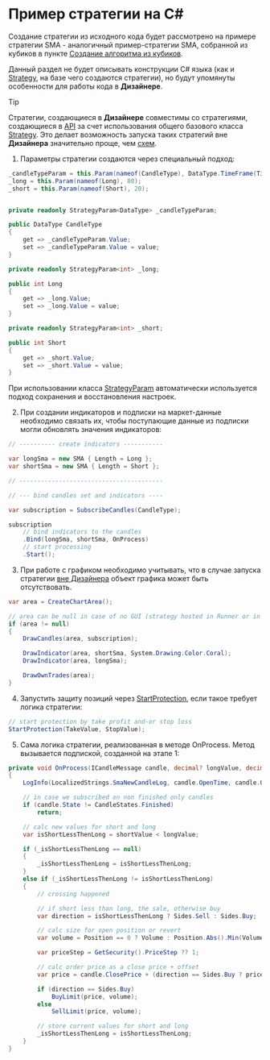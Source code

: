 # Пример стратегии на C\#

Создание стратегии из исходного кода будет рассмотрено на примере стратегии SMA \- аналогичный пример\-стратегии SMA, собранной из кубиков в пункте [Создание алгоритма из кубиков](../../using_visual_designer/first_strategy.md).

Данный раздел не будет описывать конструкции C# языка (как и [Strategy](../../../../api/strategies.md), на базе чего создаются стратегии), но будут упомянуты особенности для работы кода в **Дизайнере**.

> [!TIP]
> Стратегии, создающиеся в **Дизайнере** совместимы со стратегиями, создающиеся в [API](../../../../api.md) за счет использования общего базового класса [Strategy](../../../../api/strategies.md). Это делает возможность запуска таких стратегий вне **Дизайнера** значительно проще, чем [схем](../../../live_execution/running_strategies_outside_of_designer.md).

1. Параметры стратегии создаются через специальный подход:

```cs
_candleTypeParam = this.Param(nameof(CandleType), DataType.TimeFrame(TimeSpan.FromMinutes(1)));
_long = this.Param(nameof(Long), 80);
_short = this.Param(nameof(Short), 20);


private readonly StrategyParam<DataType> _candleTypeParam;

public DataType CandleType
{
	get => _candleTypeParam.Value;
	set => _candleTypeParam.Value = value;
}

private readonly StrategyParam<int> _long;

public int Long
{
	get => _long.Value;
	set => _long.Value = value;
}

private readonly StrategyParam<int> _short;

public int Short
{
	get => _short.Value;
	set => _short.Value = value;
}
```

При использовании класса [StrategyParam](xref:StockSharp.Algo.Strategies.StrategyParam`1) автоматически используется подход сохранения и восстановления настроек.

2. При создании индикаторов и подписки на маркет-данные необходимо связать их, чтобы поступающие данные из подписки могли обновлять значения индикаторов:

```cs
// ---------- create indicators -----------

var longSma = new SMA { Length = Long };
var shortSma = new SMA { Length = Short };

// ----------------------------------------

// --- bind candles set and indicators ----

var subscription = SubscribeCandles(CandleType);

subscription
	// bind indicators to the candles
	.Bind(longSma, shortSma, OnProcess)
	// start processing
	.Start();
```

3. При работе с графиком необходимо учитывать, что в случае запуска стратегии [вне Дизайнера](../../../live_execution/running_strategies_outside_of_designer.md) объект графика может быть отсутствовать.

```cs
var area = CreateChartArea();

// area can be null in case of no GUI (strategy hosted in Runner or in own console app)
if (area != null)
{
	DrawCandles(area, subscription);

	DrawIndicator(area, shortSma, System.Drawing.Color.Coral);
	DrawIndicator(area, longSma);

	DrawOwnTrades(area);
}
```

4. Запустить защиту позиций через [StartProtection](xref:StockSharp.Algo.Strategies.Strategy.StartProtection(StockSharp.Messages.Unit,StockSharp.Messages.Unit,System.Boolean,System.Nullable{System.TimeSpan},System.Nullable{System.TimeSpan},System.Boolean)), если такое требует логика стратегии:

```cs
// start protection by take profit and-or stop loss
StartProtection(TakeValue, StopValue);
```

5. Сама логика стратегии, реализованная в методе OnProcess. Метод вызывается подпиской, созданной на этапе 1:

```cs
private void OnProcess(ICandleMessage candle, decimal? longValue, decimal? shortValue)
{
	LogInfo(LocalizedStrings.SmaNewCandleLog, candle.OpenTime, candle.OpenPrice, candle.HighPrice, candle.LowPrice, candle.ClosePrice, candle.TotalVolume, candle.SecurityId);

	// in case we subscribed on non finished only candles
	if (candle.State != CandleStates.Finished)
		return;

	// calc new values for short and long
	var isShortLessThenLong = shortValue < longValue;

	if (_isShortLessThenLong == null)
	{
		_isShortLessThenLong = isShortLessThenLong;
	}
	else if (_isShortLessThenLong != isShortLessThenLong)
	{
		// crossing happened

		// if short less than long, the sale, otherwise buy
		var direction = isShortLessThenLong ? Sides.Sell : Sides.Buy;

		// calc size for open position or revert
		var volume = Position == 0 ? Volume : Position.Abs().Min(Volume) * 2;

		var priceStep = GetSecurity().PriceStep ?? 1;

		// calc order price as a close price + offset
		var price = candle.ClosePrice + (direction == Sides.Buy ? priceStep : -priceStep);

		if (direction == Sides.Buy)
			BuyLimit(price, volume);
		else
			SellLimit(price, volume);

		// store current values for short and long
		_isShortLessThenLong = isShortLessThenLong;
	}
}
```
